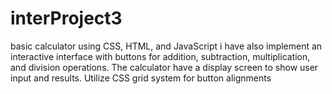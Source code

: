 # interProject3
basic calculator using CSS, HTML, and JavaScript
i have also  implement an interactive interface with buttons for addition, subtraction, multiplication, and division operations.
The calculator have a display screen to show user input and results. Utilize CSS grid system for button alignments
